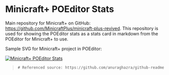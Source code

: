 # Minicraft+ POEditor Stats

Main repository for Minicraft+ on GitHub: https://github.com/MinicraftPlus/minicraft-plus-revived.
This repository is used for showing the POEditor stats as a stats card in markdown from the POEditor for Minicraft+ to use.

Sample SVG for Minicraft+ project in POEditor:

[![Minicraft+ POEditor Stats](https://minicraft-plus-poeditor-stats.vercel.app/api/card)](https://poeditor.com/join/project/xvtwoWhNXe)

> ```diff
> # Referenced source: https://github.com/anuraghazra/github-readme-stats
> ```
